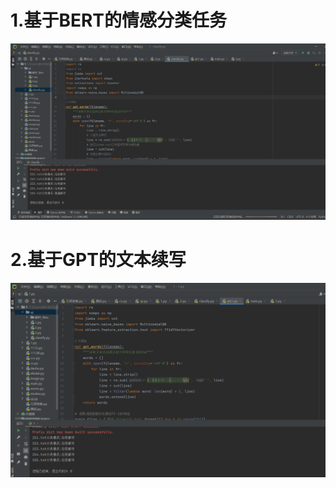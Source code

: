 # 1.基于BERT的情感分类任务
<img src="https://github.com/shiddifufu/2/blob/master/1.png" width="800" >

# 2.基于GPT的文本续写
<img src="https://github.com/shiddifufu/2/blob/master/2.png" width="800" >